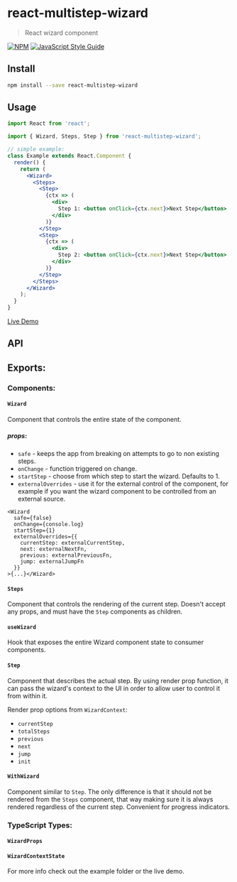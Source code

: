 # react-multistep-wizard

> React wizard component

[![NPM](https://img.shields.io/npm/v/react-multistep-wizard.svg)](https://www.npmjs.com/package/react-multistep-wizard)
[![JavaScript Style Guide](https://img.shields.io/badge/code_style-standard-brightgreen.svg)](https://standardjs.com)

## Install

```bash
npm install --save react-multistep-wizard
```

## Usage

```jsx
import React from 'react';

import { Wizard, Steps, Step } from 'react-multistep-wizard';

// simple example:
class Example extends React.Component {
  render() {
    return (
      <Wizard>
        <Steps>
          <Step>
            {ctx => (
              <div>
                Step 1: <button onClick={ctx.next}>Next Step</button>
              </div>
            )}
          </Step>
          <Step>
            {ctx => (
              <div>
                Step 2: <button onClick={ctx.next}>Next Step</button>
              </div>
            )}
          </Step>
        </Steps>
      </Wizard>
    );
  }
}
```

[Live Demo](https://codesandbox.io/s/mystifying-frog-wpdrk)

## API

## Exports:

### Components:

#### `Wizard`

Component that controls the entire state of the component.

##### props:

- `safe` - keeps the app from breaking on attempts to go to non existing steps.
- `onChange` - function triggered on change.
- `startStep` - choose from which step to start the wizard. Defaults to 1.
- `externalOverrides` - use it for the external control of the component, for
  example if you want the wizard component to be controlled from an external
  source.

```
<Wizard
  safe={false}
  onChange={console.log}
  startStep={1}
  externalOverrides={{
    currentStep: externalCurrentStep,
    next: externalNextFn,
    previous: externalPreviousFn,
    jump: externalJumpFn
  }}
>{...}</Wizard>
```

#### `Steps`

Component that controls the rendering of the current step. Doesn't accept any
props, and must have the `Step` components as children.

#### `useWizard`

Hook that exposes the entire Wizard component state to consumer components.

#### `Step`

Component that describes the actual step. By using render prop function, it can
pass the wizard's context to the UI in order to allow user to control it from
within it.

Render prop options from `WizardContext`:

- `currentStep`
- `totalSteps`
- `previous`
- `next`
- `jump`
- `init`

#### `WithWizard`

Component similar to `Step`. The only difference is that it should not be
rendered from the `Steps` component, that way making sure it is always rendered
regardless of the current step. Convenient for progress indicators.

### TypeScript Types:

#### `WizardProps`

#### `WizardContextState`

For more info check out the example folder or the live demo.
